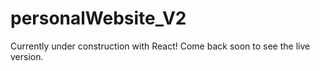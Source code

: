 # personalWebsite_V2
Currently under construction with React! Come back soon to see the live version.
